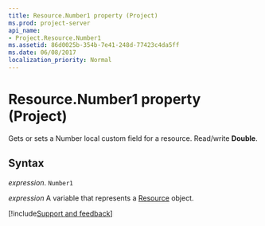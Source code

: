 ```yaml
---
title: Resource.Number1 property (Project)
ms.prod: project-server
api_name:
- Project.Resource.Number1
ms.assetid: 86d0025b-354b-7e41-248d-77423c4da5ff
ms.date: 06/08/2017
localization_priority: Normal
---
```



# Resource.Number1 property (Project)

Gets or sets a Number local custom field for a resource. Read/write  **Double**.


## Syntax

_expression_. `Number1`

_expression_ A variable that represents a [Resource](./Project.Resource.md) object.

[!include[Support and feedback](~/includes/feedback-boilerplate.md)]